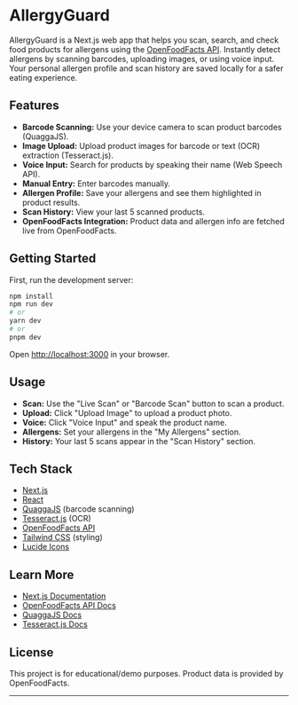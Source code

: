 # AllergyGuard

AllergyGuard is a Next.js web app that helps you scan, search, and check food products for allergens using the [OpenFoodFacts API](https://world.openfoodfacts.org/). Instantly detect allergens by scanning barcodes, uploading images, or using voice input. Your personal allergen profile and scan history are saved locally for a safer eating experience.

## Features

- **Barcode Scanning:** Use your device camera to scan product barcodes (QuaggaJS).
- **Image Upload:** Upload product images for barcode or text (OCR) extraction (Tesseract.js).
- **Voice Input:** Search for products by speaking their name (Web Speech API).
- **Manual Entry:** Enter barcodes manually.
- **Allergen Profile:** Save your allergens and see them highlighted in product results.
- **Scan History:** View your last 5 scanned products.
- **OpenFoodFacts Integration:** Product data and allergen info are fetched live from OpenFoodFacts.

## Getting Started

First, run the development server:

```bash
npm install
npm run dev
# or
yarn dev
# or
pnpm dev
```

Open [http://localhost:3000](http://localhost:3000) in your browser.

## Usage

- **Scan:** Use the "Live Scan" or "Barcode Scan" button to scan a product.
- **Upload:** Click "Upload Image" to upload a product photo.
- **Voice:** Click "Voice Input" and speak the product name.
- **Allergens:** Set your allergens in the "My Allergens" section.
- **History:** Your last 5 scans appear in the "Scan History" section.

## Tech Stack

- [Next.js](https://nextjs.org/)
- [React](https://react.dev/)
- [QuaggaJS](https://serratus.github.io/quaggaJS/) (barcode scanning)
- [Tesseract.js](https://tesseract.projectnaptha.com/) (OCR)
- [OpenFoodFacts API](https://world.openfoodfacts.org/data)
- [Tailwind CSS](https://tailwindcss.com/) (styling)
- [Lucide Icons](https://lucide.dev/)

## Learn More

- [Next.js Documentation](https://nextjs.org/docs)
- [OpenFoodFacts API Docs](https://world.openfoodfacts.org/data)
- [QuaggaJS Docs](https://serratus.github.io/quaggaJS/)
- [Tesseract.js Docs](https://tesseract.projectnaptha.com/)

## License

This project is for educational/demo purposes. Product data is provided by OpenFoodFacts.

---
